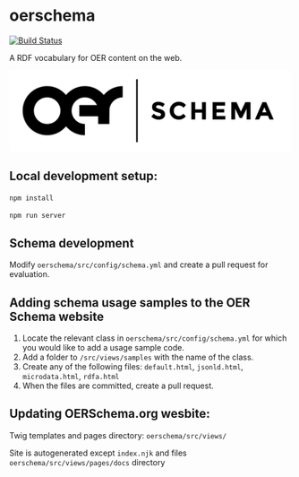 # oerschema
[![Build Status](https://travis-ci.org/open-curriculum/oerschema.svg?branch=master)](https://travis-ci.org/open-curriculum/oerschema)

A RDF vocabulary for OER content on the web.

<a href="https://raw.githubusercontent.com/open-curriculum/oerschema-logo/master/png/oerschema-logo-horizontal-800x@2x.png" target="_blank"><img src="https://raw.githubusercontent.com/open-curriculum/oerschema-logo/master/png/oerschema-logo-horizontal-800x@2x.png" alt="OER Schema" style="width:800px;"></a>

## Local development setup:

`npm install`

`npm run server`

## Schema development

Modify `oerschema/src/config/schema.yml` and create a pull request for evaluation.

## Adding schema usage samples to the OER Schema website

1. Locate the relevant class in `oerschema/src/config/schema.yml` for which you would like to add a usage sample code.
2. Add a folder to  `/src/views/samples` with the name of the class.
3. Create any of the following files: `default.html`, `jsonld.html`, `microdata.html`, `rdfa.html`
4. When the files are committed, create a pull request.

## Updating OERSchema.org wesbite:

Twig templates and pages directory: `oerschema/src/views/`

Site is autogenerated except `index.njk` and files `oerschema/src/views/pages/docs` directory
